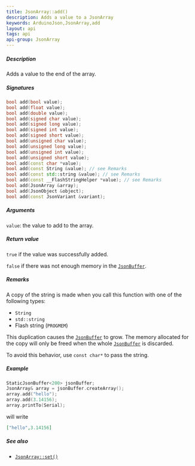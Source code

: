```yaml
---
title: JsonArray::add()
description: Adds a value to a JsonArray
keywords: ArduinoJson,JsonArray,add
layout: api
tags: api
api-group: JsonArray
---
```


##### Description

Adds a value to the end of the array.

##### Signatures

```c++
bool add(bool value);
bool add(float value);
bool add(double value);
bool add(signed char value);
bool add(signed long value);
bool add(signed int value);
bool add(signed short value);
bool add(unsigned char value);
bool add(unsigned long value);
bool add(unsigned int value);
bool add(unsigned short value);
bool add(const char *value);
bool add(const String &value); // see Remarks
bool add(const std::string &value); // see Remarks
bool add(const __FlashStringHelper *value); // see Remarks
bool add(JsonArray &array);
bool add(JsonObject &object);
bool add(const JsonVariant &variant);
```

##### Arguments

`value`: the value to add to the array.

##### Return value

`true` if the value was successfully added.

`false` if there was not enough memory in the [`JsonBuffer`]({{site.baseurl}}/api/jsonbuffer/description/).

##### Remarks

A copy of the string is made when you call this function with one of the following types:

* `String`
* `std::string`
* Flash string (`PROGMEM`)

This duplication causes the [`JsonBuffer`]({{site.baseurl}}/api/jsonbuffer/description/) to grow.
The memory allocated for the copy will only be freed when the whole [`JsonBuffer`]({{site.baseurl}}/api/jsonbuffer/description/) is discarded.

To avoid this behavior, use `const char*` to pass the string.

##### Example

```c++
StaticJsonBuffer<200> jsonBuffer;
JsonArray& array = jsonBuffer.createArray();
array.add("hello");
array.add(3.14156);
array.printTo(Serial);
```

will write

```json
["hello",3.14156]
```

##### See also

* [`JsonArray::set()`]({{site.baseurl}}/api/jsonarray/set/)
